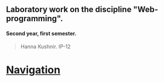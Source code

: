 ## Laboratory work on the discipline "Web-programming".
#### Second year, first semester.
> Hanna Kushnir. IP-12

# [Navigation](https://anna-kushnir.github.io/Web-programming/)
